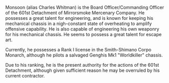 Monsoon (alias Charles Whitman) is the Board Officer/Commanding Officer of the 601st Detachment of Mirrorsmoke Mercenary Company. He possesses a great talent for engineering, and is known for keeping his mechanical chassis in a nigh-constant state of overheating to amplify offensive capability. He is also capable of engineering his own weaponry for his mechanical chassis. He seems to possess a great talent for escape art.

Currently, he possesses a Rank I license in the Smith-Shimano Corpo Monarch, although he pilots a salvaged Genghis Mk1 "Worldkiller" chassis.

Due to his ranking, he is the present authority for the actions of the 601st Detachment, although given sufficient reason he may be overruled by his current contractor.
